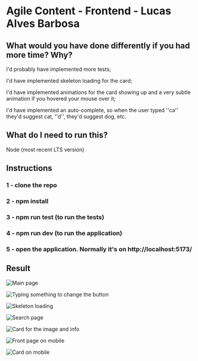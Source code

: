 # Agile Content - Frontend - Lucas Alves Barbosa

## What would you have done differently if you had more time? Why?

I'd probably have implemented more tests;

I'd have implemented skeleton loading for the card;

I'd have implemented animations for the card showing up and a very subtle animation if you hovered your mouse over it;

I'd have implemented an auto-complete, so when the user typed ''ca'' they'd suggest cat, ''d'', they'd suggest dog, etc.

## What do I need to run this?

Node (most recent LTS version)

## Instructions


### 1 - clone the repo
### 2 - npm install
### 3 - npm run test (to run the tests)
### 4 - npm run dev (to run the application)
### 5 - open the application. Normally it's on http://localhost:5173/

## Result

![Main page](https://github.com/lucasalvesb/agile/assets/71532408/5d8ec4fa-27a9-4fb0-ab90-c5c44b95d47b)

![Typing something to change the button](https://github.com/lucasalvesb/agile/assets/71532408/41b6ede6-99a3-4049-baf0-70ba5ca59153)

![Skeleton loading](https://github.com/lucasalvesb/agile/assets/71532408/544d2faf-514e-48ce-888b-6869091ae704)

![Search page](https://github.com/lucasalvesb/agile/assets/71532408/bbcee1de-01be-4b24-9bf5-1388e6856b1c)

![Card for the image and info](https://github.com/lucasalvesb/agile/assets/71532408/ac203215-eb9b-4ad0-9880-26fb1f81e3e5)

![Front page on mobile](https://github.com/lucasalvesb/agile/assets/71532408/eee4268e-7a26-4cee-ad18-0caf766aab4a)

![Card on mobile](https://github.com/lucasalvesb/agile/assets/71532408/08c497b7-71ff-434a-a767-fe6f9d3e83e9)


